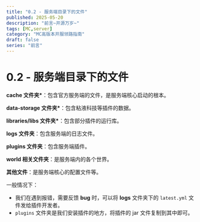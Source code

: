 ```yaml
---
title: "0.2 - 服务端目录下的文件"
published: 2025-05-20
description: "前言~开源万岁~"
tags: [MC,server]
category: "MC高版本开服领路指南"
draft: false
series: "前言"
---
```


# 0.2 - 服务端目录下的文件

**cache 文件夹\***：包含官方服务端的文件，是服务端核心启动的根本。

**data-storage 文件夹\***：包含粘液科技等插件的数据。

**libraries/libs 文件夹\***：包含部分插件的运行库。

**logs 文件夹**：包含服务端的日志文件。

**plugins 文件夹**：包含服务端插件。

**world 相关文件夹**：是服务端内的各个世界。

**其他文件**：是服务端核心的配置文件等。

一般情况下：

* 我们在遇到报错，需要反馈 **bug** 时，可以将 **logs** 文件夹下的 `latest.yml` 文件发给插件开发者。
* `plugins` 文件夹是我们安装插件的地方，将插件的 jar 文件复制到其中即可。
